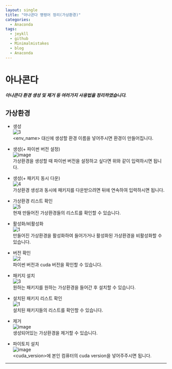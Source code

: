```yaml
---
layout: single
title: "아나콘다 명령어 정리(가상환경)"
categories:
  - Anaconda
tags:
  - jeykll
  - github
  - Minimalmistakes
  - blog
  - Anaconda
---
```


# 아나콘다
##### 아나콘다 환경 생성 및 제거 등 여러가지 사용법을 정리하였습니다.

## 가상환경
  - 생성  
 ![3](https://user-images.githubusercontent.com/61397479/81694548-69428e80-949c-11ea-82b2-b9de4985668d.PNG)  
 <env_name> 대신에 생성할 환경 이름을 넣어주시면 환경이 만들어집니다.  

  - 생성(+ 파이썬 버전 설정)  
 ![image](https://user-images.githubusercontent.com/61397479/81696288-aad43900-949e-11ea-8827-b9ad29c5fe0b.png)  
 가상환경을 생성할 때 파이썬 버전을 설정하고 싶다면 위와 같이 입력하시면 됩니다.  

 - 생성(+ 패키지 동시 다운)  
 ![4](https://user-images.githubusercontent.com/61397479/81696459-dfe08b80-949e-11ea-9efe-eb6874c99538.PNG)  
 가상환경 생성과 동시에 패키지를 다운받으려면 뒤에 연속하여 입력하시면 됩니다.  

 - 가상환경 리스트 확인  
 ![5](https://user-images.githubusercontent.com/61397479/81696529-fa1a6980-949e-11ea-84dd-add349a7675b.PNG)  
 현재 만들어진 가상환경들의 리스트를 확인할 수 있습니다.  

 - 활성화/비활성화  
 ![1](https://user-images.githubusercontent.com/61397479/81696733-4a91c700-949f-11ea-8004-bb14b09eab57.png)  
 만들어진 가상환경을 활성화하여 들어가거나 활성화된 가상환경을 비활성화할 수 있습니다.  

 - 버전 확인  
 ![2](https://user-images.githubusercontent.com/61397479/81697465-018e4280-94a0-11ea-8a1b-2aa0da06edb2.png)  
 파이썬 버전과 cuda 버전을 확인할 수 있습니다.  

 - 패키지 설치  
 ![3](https://user-images.githubusercontent.com/61397479/81697639-24b8f200-94a0-11ea-8608-c76a0dda0eec.PNG)  
 원하는 패키지를 원하는 가상환경을 들어간 후 설치할 수 있습니다.  

 - 설치된 패키지 리스트 확인  
 ![1](https://user-images.githubusercontent.com/61397479/81697769-3b5f4900-94a0-11ea-94bb-087d1682c708.PNG)  
 설치된 패키지들의 리스트를 확인할 수 있습니다.

 - 제거  
 ![image](https://user-images.githubusercontent.com/61397479/81697878-4e721900-94a0-11ea-808b-31bf47fdb725.png)  
 생성되어있는 가상환경을 제거할 수 있습니다.  

 - 파이토치 설치  
 ![image](https://user-images.githubusercontent.com/61397479/81698051-6d70ab00-94a0-11ea-912f-5550a30a735d.png)  
 <cuda_version>에 본인 컴퓨터의 cuda version을 넣어주주시면 됩니다.  

---
